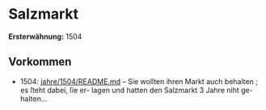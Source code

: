 # Salzmarkt

**Ersterwähnung:** 1504

## Vorkommen
- 1504: [jahre/1504/README.md](../jahre/1504/README.md) – Sie
wollten ihren Markt auch behalten ; es ſteht dabei, ſie er-
lagen und hatten den Salzmarkt 3 Jahre niht ge-
halten...
